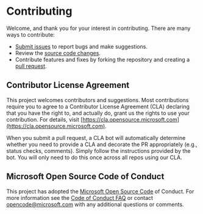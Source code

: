 # Contributing 

Welcome, and thank you for your interest in contributing. There are many ways to contribute: 
* [Submit issues](https://github.com/microsoft/Azure-Synapse-Solution-Accelerator-Financial-Analytics-Customer-Revenue-Growth-Factor/issues) to report bugs and make suggestions. 
* Review the [source code changes](https://github.com/microsoft/Azure-Synapse-Solution-Accelerator-Financial-Analytics-Customer-Revenue-Growth-Factor/pulls). 
* Contribute features and fixes by forking the repository and creating a [pull request](https://github.com/microsoft/Azure-Synapse-Solution-Accelerator-Financial-Analytics-Customer-Revenue-Growth-Factor/compare). 

## Contributor License Agreement 
This project welcomes contributors and suggestions. Most contributions require you to agree to a Contributor License Agreement (CLA) declaring that you have the right to, and actually do, grant us the rights to use your contribution. For details, visit [https://cla.opensource.microsoft.com](https://cla.opensource.microsoft.com).

When you submit a pull request, a CLA bot will automatically determine whether you need to provide a CLA and decorate the PR appropriately (e.g., status checks, comments). Simply follow the instructions provided by the bot. You will only need to do this once across all repos using our CLA. 

## Microsoft Open Source Code of Conduct
This project has adopted the [Microsoft Open Source Code](https://opensource.microsoft.com/codeofconduct/) of Conduct. For more information see the [Code of Conduct FAQ](https://opensource.microsoft.com/codeofconduct/faq/) or contact [opencode@microsoft.com](mailto:opencode@microsoft.com) with any additional questions or comments. 

